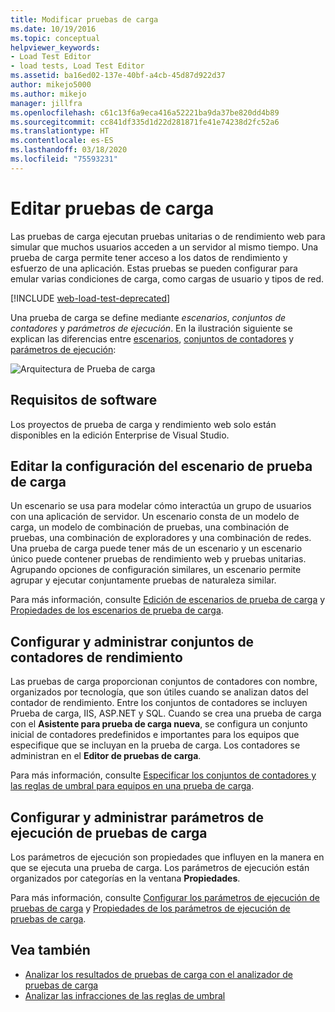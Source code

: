 ```yaml
---
title: Modificar pruebas de carga
ms.date: 10/19/2016
ms.topic: conceptual
helpviewer_keywords:
- Load Test Editor
- load tests, Load Test Editor
ms.assetid: ba16ed02-137e-40bf-a4cb-45d87d922d37
author: mikejo5000
ms.author: mikejo
manager: jillfra
ms.openlocfilehash: c61c13f6a9eca416a52221ba9da37be820dd4b89
ms.sourcegitcommit: cc841df335d1d22d281871fe41e74238d2fc52a6
ms.translationtype: HT
ms.contentlocale: es-ES
ms.lasthandoff: 03/18/2020
ms.locfileid: "75593231"
---
```

# <a name="edit-load-tests"></a>Editar pruebas de carga

Las pruebas de carga ejecutan pruebas unitarias o de rendimiento web para simular que muchos usuarios acceden a un servidor al mismo tiempo. Una prueba de carga permite tener acceso a los datos de rendimiento y esfuerzo de una aplicación. Estas pruebas se pueden configurar para emular varias condiciones de carga, como cargas de usuario y tipos de red.

[!INCLUDE [web-load-test-deprecated](includes/web-load-test-deprecated.md)]

Una prueba de carga se define mediante *escenarios*, *conjuntos de contadores* y *parámetros de ejecución*. En la ilustración siguiente se explican las diferencias entre [escenarios](../test/edit-load-test-scenarios.md), [conjuntos de contadores](../test/specify-counter-sets-and-threshold-rules-for-load-testing.md) y [parámetros de ejecución](../test/load-test-run-settings-properties.md):

![Arquitectura de Prueba de carga](../test/media/load_test_editor.png)

## <a name="software-requirements"></a>Requisitos de software

Los proyectos de prueba de carga y rendimiento web solo están disponibles en la edición Enterprise de Visual Studio.

## <a name="edit-load-test-scenario-settings"></a>Editar la configuración del escenario de prueba de carga

Un escenario se usa para modelar cómo interactúa un grupo de usuarios con una aplicación de servidor. Un escenario consta de un modelo de carga, un modelo de combinación de pruebas, una combinación de pruebas, una combinación de exploradores y una combinación de redes. Una prueba de carga puede tener más de un escenario y un escenario único puede contener pruebas de rendimiento web y pruebas unitarias. Agrupando opciones de configuración similares, un escenario permite agrupar y ejecutar conjuntamente pruebas de naturaleza similar.

Para más información, consulte [Edición de escenarios de prueba de carga](../test/edit-load-test-scenarios.md) y [Propiedades de los escenarios de prueba de carga](../test/load-test-scenario-properties.md).

## <a name="configure-and-manage-performance-counter-sets"></a>Configurar y administrar conjuntos de contadores de rendimiento

Las pruebas de carga proporcionan conjuntos de contadores con nombre, organizados por tecnología, que son útiles cuando se analizan datos del contador de rendimiento. Entre los conjuntos de contadores se incluyen Prueba de carga, IIS, ASP.NET y SQL. Cuando se crea una prueba de carga con el **Asistente para prueba de carga nueva**, se configura un conjunto inicial de contadores predefinidos e importantes para los equipos que especifique que se incluyan en la prueba de carga. Los contadores se administran en el **Editor de pruebas de carga**.

Para más información, consulte [Especificar los conjuntos de contadores y las reglas de umbral para equipos en una prueba de carga](../test/specify-counter-sets-and-threshold-rules-for-load-testing.md).

## <a name="configure-and-manage-load-test-run-settings"></a>Configurar y administrar parámetros de ejecución de pruebas de carga

Los parámetros de ejecución son propiedades que influyen en la manera en que se ejecuta una prueba de carga. Los parámetros de ejecución están organizados por categorías en la ventana **Propiedades**.

Para más información, consulte [Configurar los parámetros de ejecución de pruebas de carga](../test/configure-load-test-run-settings.md) y [Propiedades de los parámetros de ejecución de pruebas de carga](../test/load-test-run-settings-properties.md).

## <a name="see-also"></a>Vea también

- [Analizar los resultados de pruebas de carga con el analizador de pruebas de carga](../test/analyze-load-test-results-using-the-load-test-analyzer.md)
- [Analizar las infracciones de las reglas de umbral](../test/analyze-threshold-rule-violations-in-load-tests.md)
